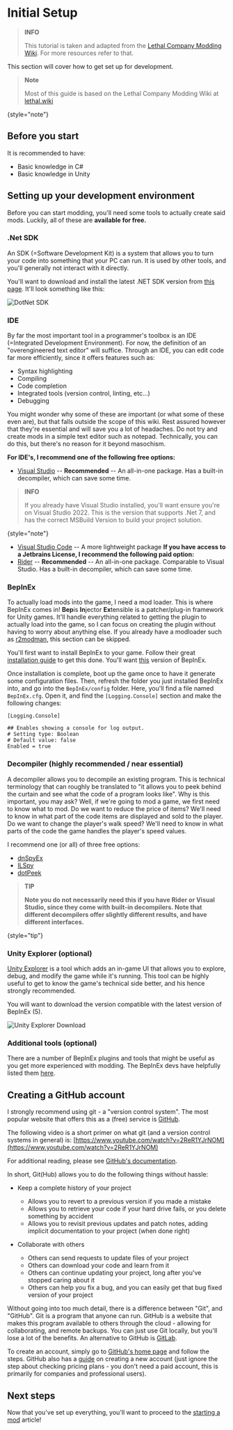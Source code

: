 # Initial Setup

> **INFO**
>
> This tutorial is taken and adapted from the [Lethal Company Modding Wiki](https://lethal.wiki). For more resources refer to that.
>

This section will cover how to get set up for development.

> **Note**
> 
> Most of this guide is based on the Lethal Company Modding Wiki at [lethal.wiki](https://lethal.wiki/)
> 
{style="note"}

## Before you start

It is recommended to have:
- Basic knowledge in C#
- Basic knowledge in Unity

## Setting up your development environment

Before you can start modding, you'll need some tools to actually create said mods. Luckily, all of these are **available for free.**

### .Net SDK

An SDK (=Software Development Kit) is a system that allows you to turn your code into something that your PC can run. It is used by other tools, and you'll generally not interact with it directly.

You'll want to download and install the latest .NET SDK version from [this page](https://dotnet.microsoft.com/en-us/download). It'll look something like this:

![DotNet SDK](netsdkdownload.png)

### IDE

By far the most important tool in a programmer's toolbox is an IDE (=Integrated Development Environment). For now, the definition of an "overengineered text editor" will suffice. Through an IDE, you can edit code far more efficiently, since it offers features such as:

* Syntax highlighting
* Compiling
* Code completion
* Integrated tools (version control, linting, etc...)
* Debugging

You might wonder why some of these are important (or what some of these even are), but that falls outside the scope of this wiki. Rest assured however that they're essential and will save you a lot of headaches. Do not try and create mods in a simple text editor such as notepad. Technically, you can do this, but there's no reason for it beyond masochism.

**For IDE's, I recommend one of the following free options:**

* [Visual Studio](https://visualstudio.microsoft.com/) -- **Recommended** -- An all-in-one package. Has a built-in decompiler, which can save some time.
> **INFO**
> 
> If you already have Visual Studio installed, you'll want ensure you're on Visual Studio 2022. This is the version that supports .Net 7, and has the correct MSBuild Version to build your project solution.
> 
{style="note"}
* [Visual Studio Code](https://code.visualstudio.com/) -- A more lightweight package
**If you have access to a Jetbrains License, I recommend the following paid option:**
* [Rider](https://www.jetbrains.com/rider/) -- **Recommended** -- An all-in-one package. Comparable to Visual Studio. Has a built-in decompiler, which can save some time.

### BepInEx
To actually load mods into the game, I need a mod loader. This is where BepInEx comes in! **Bep**is **In**jector **Ex**tensible is a patcher/plug-in framework for Unity games. It'll handle everything related to getting the plugin to actually load into the game, so I can focus on creating the plugin without having to worry about anything else.
If you already have a modloader such as [r2modman](https://thunderstore.io/c/content-warning/p/ebkr/r2modman/), this section can be skipped.

You'll first want to install BepInEx to your game. Follow their great [installation guide](https://docs.bepinex.dev/articles/user_guide/installation/index.html) to get this done. You'll want [this](https://github.com/BepInEx/BepInEx/releases/download/v5.4.22/BepInEx_x64_5.4.22.0.zip) version of BepInEx.

Once installation is complete, boot up the game once to have it generate some configuration files. Then, refresh the folder you just installed BepInEx into, and go into the ``BepInEx/config`` folder. Here, you'll find a file named ``BepInEx.cfg``. Open it, and find the ``[Logging.Console]`` section and make the following changes:
```
[Logging.Console]

## Enables showing a console for log output.
# Setting type: Boolean
# Default value: false
Enabled = true
```

### Decompiler (highly recommended / near essential)
A decompiler allows you to decompile an existing program. This is technical terminology that can roughly be translated to "it allows you to peek behind the curtain and see what the code of a program looks like". Why is this important, you may ask? Well, if we're going to mod a game, we first need to know what to mod. Do we want to reduce the price of items? We'll need to know in what part of the code items are displayed and sold to the player. Do we want to change the player's walk speed? We'll need to know in what parts of the code the game handles the player's speed values.

I recommend one (or all) of three free options:
* [dnSpyEx](https://github.com/dnSpyEx/dnSpy)
* [ILSpy](https://github.com/icsharpcode/ILSpy)
* [dotPeek](https://www.jetbrains.com/decompiler/)

> **TIP**
> 
> **Note you do not necessarily need this if you have Rider or Visual Studio, since they come with built-in decompilers. Note that different decompilers offer slightly different results, and have different interfaces.**
> 
{style="tip"}

### Unity Explorer (optional)
[Unity Explorer](https://github.com/sinai-dev/UnityExplorer) is a tool which adds an in-game UI that allows you to explore, debug, and modify the game while it's running. This tool can be highly useful to get to know the game's technical side better, and his hence strongly recommended.

You will want to download the version compatible with the latest version of BepInEx (5).

![Unity Explorer Download](unityexplorerdownload.png)

### Additional tools (optional)
There are a number of BepInEx plugins and tools that might be useful as you get more experienced with modding. The BepInEx devs have helpfully listed them [here](https://docs.bepinex.dev/articles/dev_guide/dev_tools.html).

## Creating a GitHub account
I strongly recommend using git - a "version control system". The most popular website that offers this as a (free) service is [GitHub](https://github.com/).

The following video is a short primer on what git (and a version control systems in general) is: [https://www.youtube.com/watch?v=2ReR1YJrNOM](https://www.youtube.com/watch?v=2ReR1YJrNOM)

For additional reading, please see [GitHub's documentation](https://docs.github.com/en/get-started/quickstart/hello-world).

In short, Git(Hub) allows you to do the following things without hassle:

* Keep a complete history of your project

   * Allows you to revert to a previous version if you made a mistake
   * Allows you to retrieve your code if your hard drive fails, or you delete something by accident
   * Allows you to revisit previous updates and patch notes, adding implicit documentation to your project (when done right)
* Collaborate with others

   * Others can send requests to update files of your project
   * Others can download your code and learn from it
   * Others can continue updating your project, long after you've stopped caring about it
   * Others can help you fix a bug, and you can easily get that bug fixed version of your project

Without going into too much detail, there is a difference between "Git", and "GitHub". Git is a program that anyone can run. GitHub is a website that makes this program available to others through the cloud - allowing for collaborating, and remote backups. You can just use Git locally, but you'll lose a lot of the benefits. An alternative to GitHub is [GitLab](https://about.gitlab.com/).

To create an account, simply go to [GitHub's home page](https://github.com/) and follow the steps. GitHub also has a [guide](https://docs.github.com/en/get-started/onboarding/getting-started-with-your-github-account) on creating a new account (just ignore the step about checking pricing plans - you don't need a paid account, this is primarily for companies and professional users).

## Next steps
Now that you've set up everything, you'll want to proceed to the [starting a mod](Starting-A-Mod.md) article!